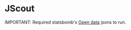 # JScout

IMPORTANT: Required statsbomb's [Open data](https://github.com/statsbomb/open-data) jsons to run.